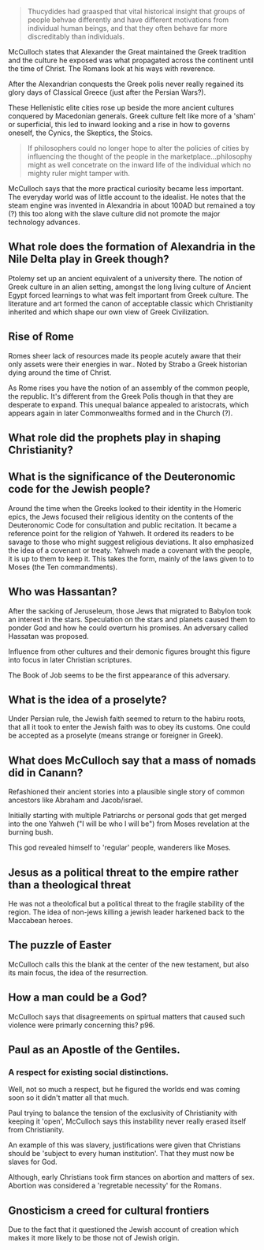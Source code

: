 ---
---

> Thucydides had graasped that vital historical insight that groups of people behvae differently and have different
motivations from individual human beings, and that they often behave far more discreditably than individuals. 

McCulloch states that Alexander the Great maintained the Greek tradition and the culture he exposed was what propagated
across the continent until the time of Christ. The Romans look at his ways with reverence.

After the Alexandrian conquests the Greek polis never really regained its glory days of Classical Greece (just after the
Persian Wars?).

These Hellenistic elite cities rose up beside the more ancient cultures conquered by Macedonian generals. Greek culture
felt like more of a 'sham' or superficial, this led to inward looking and a rise in how to governs oneself, the Cynics,
the Skeptics, the Stoics.

> If philosophers could no longer hope to alter the policies of cities by influencing the thought of the people in the
marketplace...philosophy might as well concetrate on the inward life of the individual which no mighty ruler might
tamper with.

McCulloch says that the more practical curiosity became less important. The everyday world was of little account to the
idealist. He notes that the steam engine was invented in Alexandria in about 100AD but remained a toy (?) this too along
with the slave culture did not promote the major technology advances.

## What role does the formation of Alexandria in the Nile Delta play in Greek though?

Ptolemy set up an ancient equivalent of a university there. The notion of Greek culture in an alien setting, amongst the
long living culture of Ancient Egypt forced learnings to what was felt important from Greek culture. The literature and
art formed the canon of acceptable classic which Christianity inherited and which shape our own view of Greek
Civilization.

## Rise of Rome

Romes sheer lack of resources made its people acutely aware that their only assets were their energies in war.. Noted by
Strabo a Greek historian dying around the time of Christ.

As Rome rises you have the notion of an assembly of the common people, the republic. It's different from the Greek Polis
though in that they are desperate to expand. This unequal balance appealed to aristocrats, which appears again in later
Commonwealths formed and in the Church (?).

## What role did the prophets play in shaping Christianity?
## What is the significance of the Deuteronomic code for the Jewish people?

Around the time when the Greeks looked to their identity in the Homeric epics, the Jews focused their religious identity
on the contents of the Deuteronomic Code for consultation and public recitation. It became a reference point for
the religion of Yahweh. It ordered its readers to be savage to those who might suggest religious deviations. It also
emphasized the idea of a covenant or treaty. Yahweh made a covenant with the people, it is up to them to keep it. This
takes the form, mainly of the laws given to to Moses (the Ten commandments).

## Who was Hassantan?   

After the sacking of Jeruseleum, those Jews that migrated to Babylon took an interest in the stars. Speculation on the
stars and planets caused them to ponder God and how he could overturn his promises. An adversary called Hassatan was
proposed.

Influence from other cultures and their demonic figures brought this figure into focus in later Christian scriptures.

The Book of Job seems to be the first appearance of this adversary.

## What is the idea of a proselyte?

Under Persian rule, the Jewish faith seemed to return to the habiru roots, that all it took to enter the Jewish faith
was to obey its customs. One could be accepted as a proselyte (means strange or foreigner in Greek).

## What does McCulloch say that a mass of nomads did in Canann?

Refashioned their ancient stories into a plausible single story of common ancestors like Abraham and Jacob/israel.

Initially starting with multiple Patriarchs or personal gods that get merged into the one Yahweh ("I will be who I will
be") from Moses revelation at the burning bush.

This god revealed himself to 'regular' people, wanderers like Moses.

## Jesus as a political threat to the empire rather than a theological threat

He was not a theolofical but a political threat to the fragile stability of the region. The idea of non-jews killing a
jewish leader harkened back to the Maccabean heroes.

## The puzzle of Easter

McCulloch calls this the blank at the center of the new testament, but also its main focus, the idea of the
resurrection.

## How a man could be a God?

McCulloch says that disagreements on spirtual matters that caused such violence were primarly concerning this? p96.

## Paul as an Apostle of the Gentiles.

### A respect for existing social distinctions.

Well, not so much a respect, but he figured the worlds end was coming soon so it didn't matter all that much.

Paul trying to balance the tension of the exclusivity of Christianity with keeping it 'open', McCulloch says this
instability never really erased itself from Christianity.

An example of this was slavery, justifications were given that Christians should be 'subject to every human
institution'. That they must now be slaves for God. 

Although, early Christians took firm stances on abortion and matters of sex. Abortion was considered a 'regretable
necessity' for the Romans.

## Gnosticism a creed for cultural frontiers

Due to the fact that it questioned the Jewish account of creation which makes it more likely to be those not of Jewish
origin.
